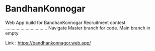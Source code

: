 # BandhanKonnogar
Web App build for BandhanKonnogar Recruitment contest
.................................
Navigate Master branch for code. Main branch in empty

Link :  https://bandhankonnagor.web.app/
